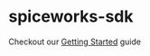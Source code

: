 # spiceworks-sdk

Checkout our [Getting Started](//developers.spiceworks.com/documentation/cloud-apps/) guide
